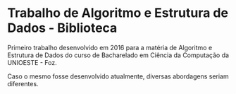 # Trabalho de Algoritmo e Estrutura de Dados - Biblioteca
Primeiro trabalho desenvolvido em 2016 para a matéria de Algoritmo e Estrutura de Dados do curso de Bacharelado em Ciência da Computação da UNIOESTE - Foz.

Caso o mesmo fosse desenvolvido atualmente, diversas abordagens seriam diferentes.
